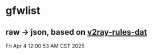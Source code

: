 # gfwlist
## raw -> json, based on [v2ray-rules-dat](https://github.com/Loyalsoldier/v2ray-rules-dat)
Fri Apr  4 12:00:53 AM CST 2025


